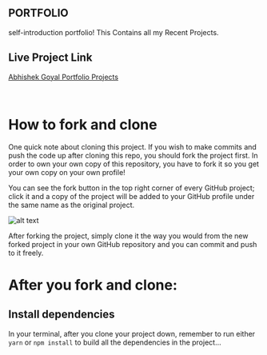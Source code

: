## PORTFOLIO


self-introduction portfolio! This Contains all my Recent Projects.




## Live Project Link
[Abhishek Goyal Portfolio Projects](https://abhishek-goyal-portfolio.netlify.app/)

</br>




# How to fork and clone

One quick note about cloning this project. If you wish to make commits and push the code up after cloning this repo, you should fork the project first. In order to own your own copy of this repository, you have to fork it so you get your own copy on your own profile!





You can see the fork button in the top right corner of every GitHub project; click it and a copy of the project will be added to your GitHub profile under the same name as the original project.




![alt text](https://i.ibb.co/1YN7SJ6/Screen-Shot-2019-07-01-at-2-02-40-AM.png "image to fork button")



After forking the project, simply clone it the way you would from the new forked project in your own GitHub repository and you can commit and push to it freely.






# After you fork and clone:





## Install dependencies

In your terminal, after you clone your project down, remember to run either `yarn` or `npm install` to build all the dependencies in the project...










